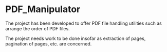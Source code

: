 # PDF_Manipulator
The project has been developed to offer PDF file handling utilities such as arrange the order of PDF files.

The project needs work to be done insofar as extraction of pages, pagination of pages, etc. are concerned.
